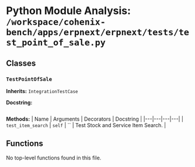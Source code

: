 # Python Module Analysis: `/workspace/cohenix-bench/apps/erpnext/erpnext/tests/test_point_of_sale.py`

## Classes

### `TestPointOfSale`
**Inherits:** `IntegrationTestCase`


**Docstring:**
```

```

**Methods:**
| Name | Arguments | Decorators | Docstring |
|---|---|---|---|
| `test_item_search` | `self` | `` | Test Stock and Service Item Search. |





## Functions

No top-level functions found in this file.
